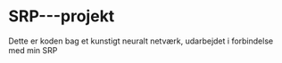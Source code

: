 # SRP---projekt
Dette er koden bag et kunstigt neuralt netværk, udarbejdet i forbindelse med min SRP 
